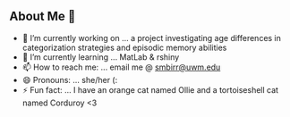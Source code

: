 ## About Me 👋

- 🔭 I’m currently working on ... a project investigating age differences in categorization strategies and episodic memory abilities
- 🌱 I’m currently learning ... MatLab & rshiny
- 📫 How to reach me: ... email me @ smbirr@uwm.edu
- 😄 Pronouns: ... she/her (:
- ⚡ Fun fact: ... I have an orange cat named Ollie and a tortoiseshell cat named Corduroy <3
